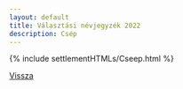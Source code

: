 ```yaml
---
layout: default
title: Választási névjegyzék 2022
description: Csép
---
```


{% include settlementHTMLs/Cseep.html %}

[Vissza](../)